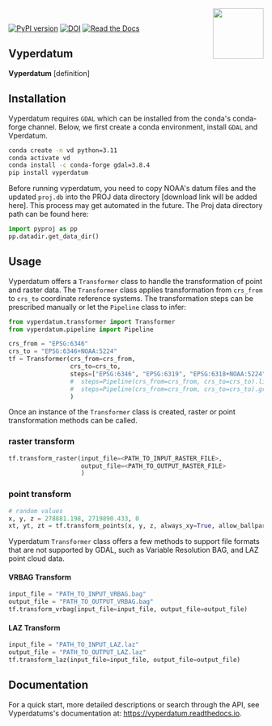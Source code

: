 <img align="right" src="https://upload.wikimedia.org/wikipedia/commons/7/79/NOAA_logo.svg" width="100">
<br/>

[![PyPI version](https://badge.fury.io/py/vyperdatum.svg)](https://badge.fury.io/py/vyperdatum)
[![DOI](https://zenodo.org/badge/785898982.svg)](https://zenodo.org/doi/10.5281/zenodo.13345073)
[![Read the Docs](https://readthedocs.org/projects/vyperdatum/badge/?version=latest)](https://vyperdatum.readthedocs.io/en/latest/)

## Vyperdatum

**Vyperdatum** [definition] 

## Installation
Vyperdatum requires `GDAL` which can be installed from the conda's conda-forge channel. Below, we first create a conda environment, install `GDAL` and Vperdatum.

```bash
conda create -n vd python=3.11
conda activate vd
conda install -c conda-forge gdal=3.8.4
pip install vyperdatum
```
Before running vyperdatum, you need to copy NOAA's datum files and the updated `proj.db` into the PROJ data directory [download link will be added here]. This process may get automated in the future. The Proj data directory path can be found here:

```python
import pyproj as pp
pp.datadir.get_data_dir()
```

## Usage
Vyperdatum offers a `Transformer` class to handle the transformation of point and raster data. The `Transformer` class applies transformation from `crs_from` to `crs_to` coordinate reference systems. The transformation steps can be prescribed manually or let the `Pipeline` class to infer: 

```python
from vyperdatum.transformer import Transformer
from vyperdatum.pipeline import Pipeline

crs_from = "EPSG:6346"
crs_to = "EPSG:6346+NOAA:5224"
tf = Transformer(crs_from=crs_from,
                 crs_to=crs_to,
                 steps=["EPSG:6346", "EPSG:6319", "EPSG:6318+NOAA:5224", "EPSG:6346+NOAA:5224"]
                 #  steps=Pipeline(crs_from=crs_from, crs_to=crs_to).linear_steps()
                 #  steps=Pipeline(crs_from=crs_from, crs_to=crs_to).graph_steps()                 
                 )
```

Once an instance of the `Transformer` class is created, raster or point transformation methods can be called.

### raster transform                
```python                
tf.transform_raster(input_file=<PATH_TO_INPUT_RASTER_FILE>,
                    output_file=<PATH_TO_OUTPUT_RASTER_FILE>
                    )
```

### point transform                
```python
# random values
x, y, z = 278881.198, 2719890.433, 0
xt, yt, zt = tf.transform_points(x, y, z, always_xy=True, allow_ballpark=False)
```

Vyperdatum `Transformer` class offers a few methods to support file formats that are not supported by GDAL, such as Variable Resolution BAG, and LAZ point cloud data. 

#### VRBAG Transform
```python
input_file = "PATH_TO_INPUT_VRBAG.bag"
output_file = "PATH_TO_OUTPUT_VRBAG.bag"
tf.transform_vrbag(input_file=input_file, output_file=output_file)
```

#### LAZ Transform
```python
input_file = "PATH_TO_INPUT_LAZ.laz"
output_file = "PATH_TO_OUTPUT_LAZ.laz"
tf.transform_laz(input_file=input_file, output_file=output_file)
```

## Documentation

For a quick start, more detailed descriptions or search through the API, see Vyperdatums's documentation at: https://vyperdatum.readthedocs.io.